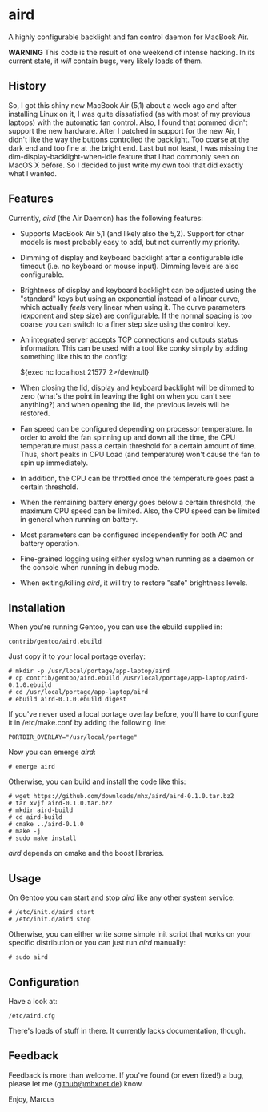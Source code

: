aird
====

A highly configurable backlight and fan control daemon for MacBook Air.

**WARNING** This code is the result of one weekend of intense hacking.
In its current state, it *will* contain bugs, very likely loads of them.

History
-------

So, I got this shiny new MacBook Air (5,1) about a week ago and after
installing Linux on it, I was quite dissatisfied (as with most of my
previous laptops) with the automatic fan control.  Also, I found that
pommed didn't support the new hardware. After I patched in support for
the new Air, I didn't like the way the buttons controlled the backlight.
Too coarse at the dark end and too fine at the bright end. Last but not
least, I was missing the dim-display-backlight-when-idle feature that
I had commonly seen on MacOS X before. So I decided to just write my
own tool that did exactly what I wanted.

Features
--------

Currently, *aird* (the Air Daemon) has the following features:

* Supports MacBook Air 5,1 (and likely also the 5,2). Support for other
  models is most probably easy to add, but not currently my priority.

* Dimming of display and keyboard backlight after a configurable idle
  timeout (i.e. no keyboard or mouse input). Dimming levels are also
  configurable.

* Brightness of display and keyboard backlight can be adjusted using
  the "standard" keys but using an exponential instead of a linear
  curve, which actually *feels* very linear when using it. The curve
  parameters (exponent and step size) are configurable. If the normal
  spacing is too coarse you can switch to a finer step size using the
  control key.

* An integrated server accepts TCP connections and outputs status
  information. This can be used with a tool like conky simply by
  adding something like this to the config:

    ${exec nc localhost 21577 2>/dev/null}

* When closing the lid, display and keyboard backlight will be dimmed
  to zero (what's the point in leaving the light on when you can't see
  anything?) and when opening the lid, the previous levels will be
  restored.

* Fan speed can be configured depending on processor temperature. In
  order to avoid the fan spinning up and down all the time, the CPU
  temperature must pass a certain threshold for a certain amount of
  time. Thus, short peaks in CPU Load (and temperature) won't cause
  the fan to spin up immediately.

* In addition, the CPU can be throttled once the temperature goes past
  a certain threshold.

* When the remaining battery energy goes below a certain threshold,
  the maximum CPU speed can be limited. Also, the CPU speed can be
  limited in general when running on battery.

* Most parameters can be configured independently for both AC and
  battery operation.

* Fine-grained logging using either syslog when running as a daemon
  or the console when running in debug mode.

* When exiting/killing *aird*, it will try to restore "safe" brightness
  levels.

Installation
------------

When you're running Gentoo, you can use the ebuild supplied in:

    contrib/gentoo/aird.ebuild

Just copy it to your local portage overlay:

    # mkdir -p /usr/local/portage/app-laptop/aird
    # cp contrib/gentoo/aird.ebuild /usr/local/portage/app-laptop/aird-0.1.0.ebuild
    # cd /usr/local/portage/app-laptop/aird
    # ebuild aird-0.1.0.ebuild digest

If you've never used a local portage overlay before, you'll have to
configure it in /etc/make.conf by adding the following line:

    PORTDIR_OVERLAY="/usr/local/portage"

Now you can emerge *aird*:

    # emerge aird

Otherwise, you can build and install the code like this:

    # wget https://github.com/downloads/mhx/aird/aird-0.1.0.tar.bz2
    # tar xvjf aird-0.1.0.tar.bz2
    # mkdir aird-build
    # cd aird-build
    # cmake ../aird-0.1.0
    # make -j
    # sudo make install

*aird* depends on cmake and the boost libraries.

Usage
-----

On Gentoo you can start and stop *aird* like any other system service:

    # /etc/init.d/aird start
    # /etc/init.d/aird stop

Otherwise, you can either write some simple init script that works on
your specific distribution or you can just run *aird* manually:

    # sudo aird

Configuration
-------------

Have a look at:

    /etc/aird.cfg

There's loads of stuff in there. It currently lacks documentation,
though.

Feedback
--------

Feedback is more than welcome. If you've found (or even fixed!) a bug,
please let me (github@mhxnet.de) know.

Enjoy,
Marcus
